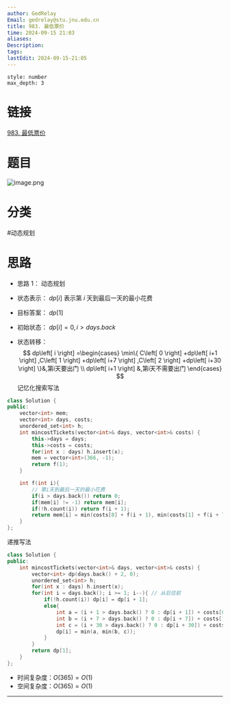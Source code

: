 ```yaml
---
author: GedRelay
Email: gedrelay@stu.jnu.edu.cn
title: 983. 最低票价
time: 2024-09-15 21:03
aliases: 
Description: 
tags: 
lastEdit: 2024-09-15-21:05
---
```


```toc
style: number
max_depth: 3
```

# 链接
[983. 最低票价](https://leetcode.cn/problems/minimum-cost-for-tickets/) 

# 题目
![image.png](https://ged-pic-bed.oss-cn-guangzhou.aliyuncs.com/img/202409152103733.png)


# 分类
#动态规划 

# 思路
- 思路 1：
动态规划
- 状态表示：
${dp\left[ i \right]  }$ 表示第 ${i }$ 天到最后一天的最小花费

- 目标答案：
${dp\left[ 1 \right]  }$ 

- 初始状态：
${dp\left[ i \right] =0,i>days.back }$ 

- 状态转移：
$$
dp\left[ i \right] =\begin{cases} \min\{ C\left[ 0 \right] +dp\left[ i+1 \right] ,C\left[ 1 \right] +dp\left[ i+7 \right] ,C\left[ 2 \right] +dp\left[ i+30 \right]  \}&,第i天要出门 \\ dp\left[ i+1 \right] &,第i天不需要出门 \end{cases}  
$$ 
记忆化搜索写法
```cpp
class Solution {
public:
    vector<int> mem;
    vector<int> days, costs;
    unordered_set<int> h;
    int mincostTickets(vector<int>& days, vector<int>& costs) {
        this->days = days;
        this->costs = costs;
        for(int x : days) h.insert(x);
        mem = vector<int>(366, -1);
        return f(1);
    }

    int f(int i){
        // 第i天到最后一天的最小花费
        if(i > days.back()) return 0;
        if(mem[i] != -1) return mem[i];
        if(!h.count(i)) return f(i + 1);
        return mem[i] = min(costs[0] + f(i + 1), min(costs[1] + f(i + 7), costs[2] + f(i + 30)));
    }
};
```

递推写法
```cpp
class Solution {
public:
    int mincostTickets(vector<int>& days, vector<int>& costs) {
        vector<int> dp(days.back() + 2, 0);
        unordered_set<int> h;
        for(int x : days) h.insert(x);
        for(int i = days.back(); i >= 1; i--){ // 从后往前
            if(!h.count(i)) dp[i] = dp[i + 1];
            else{
                int a = (i + 1 > days.back() ? 0 : dp[i + 1]) + costs[0];
                int b = (i + 7 > days.back() ? 0 : dp[i + 7]) + costs[1];
                int c = (i + 30 > days.back() ? 0 : dp[i + 30]) + costs[2];
                dp[i] = min(a, min(b, c));
            }
        }
        return dp[1];
    }
};
```


- 时间复杂度：${O\left( 365 \right) =O\left( 1 \right)  }$ 
- 空间复杂度：${O\left( 365 \right) =O\left( 1 \right)  }$ 


---

